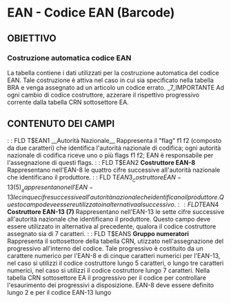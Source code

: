 # EAN - Codice EAN (Barcode)
## OBIETTIVO
### Costruzione automatica codice EAN
La tabella contiene i dati utilizzati per la costruzione automatica del codice EAN. Tale costruzione è attiva nel caso in cui sia specificato nella tabella BRA e venga assegnato ad un articolo un codice errato.
_7_IMPORTANTE
Ad ogni cambio di codice costruttore, azzerare il rispettivo progressivo corrente dalla tabella CRN sottosettore EA.
## CONTENUTO DEI CAMPI
 :  : FLD T$EAN1  __Autorità Nazionale__
Rappresenta il "flag" f1 f2 (composto da due caratteri) che identifica l'autorità nazionale di codifica; ogni autorità nazionale di codifica riceve uno o più flags f1 f2; EAN è responsabile per l'assegnazione di questi flags.
 :  : FLD T$EAN2  __Costruttore EAN-8__
Rappresentano nell'EAN-8 le quattro cifre successive all'autorità nazionale che identificano il produttore.
 :  : FLD T$EAN3  __Costruttore EAN-13 (5)__
Rappresentano nell'EAN-13 le cinque cifre successive all'autorità nazionale che identificano il produttore. Questo campo deve essere utilizzato in alternativa al successivo.
 :  : FLD T$EAN4  __Costruttore EAN-13 (7)__
Rappresentano nell'EAN-13 le sette cifre successive all'autorità nazionale che identificano il produttore. Questo campo deve essere utilizzato in alternativa al precedente, qualora il codice costruttore assegnato sia di 7 caratteri.
 :  : FLD T$EANS  __Gruppo numeratori__
Rappresenta il sottosettore della tabella CRN, utizzato nell'assegnazione del progressivo all'interno del codice.
Tale progressivo è costituito da un carattere numerico per l'EAN-8 e di cinque caratteri numerici per l'EAN-13, nel caso si utilizzi il codice costruttore lungo 5 caratteri, o lungo tre caratteri numerici, nel caso si utilizzi il codice costruttore lungo 7 caratteri.
Nella tabella CRN sottosettore EA il progressivo per il codice per controllare l'esaurimento dei progressivi a disposizione.
EAN-8 deve essere definito lungo 2 e per il codice EAN-13 lungo
